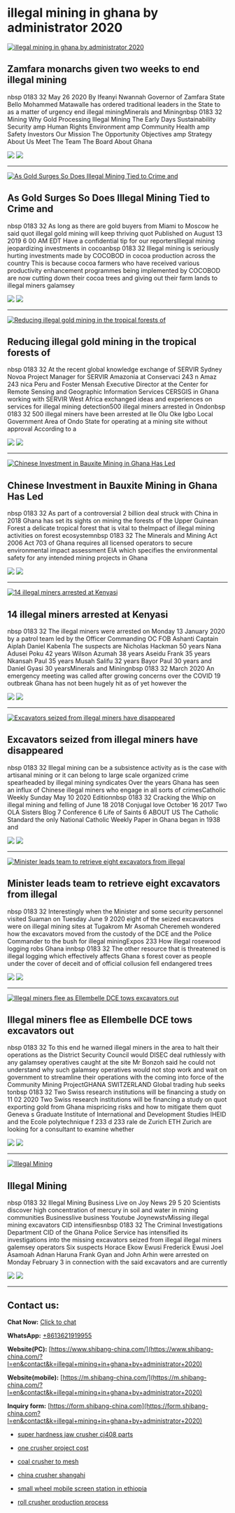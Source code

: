 # illegal mining in ghana by administrator 2020

<a href="https://swt.shibang-china.com/?l=en&img&k=illegal+mining+in+ghana+by+administrator+2020" target="_blank">![illegal mining in ghana by administrator 2020](http://static.shibang-china.com/all-800x300/256.jpg)</a>

## Zamfara monarchs given two weeks to end illegal mining
nbsp 0183 32 May 26 2020 By Ifeanyi Nwannah Governor of Zamfara State Bello Mohammed Matawalle has ordered traditional leaders in the State to as a matter of urgency end illegal miningMinerals and Miningnbsp 0183 32 Mining Why Gold Processing Illegal Mining The Early Days Sustainability Security amp Human Rights Environment amp Community Health amp Safety Investors Our Mission The Opportunity Objectives amp Strategy About Us Meet The Team The Board About Ghana


<a href="https://whatsapp.shibangsoft.com/WhatsApp.php" target="_blank" title="WhatsApp">![](http://static.shibang-china.com/icon/whatsapp.png)</a> <a href="https://swt.shibang-china.com/?l=en&icon&k=illegal+mining+in+ghana+by+administrator+2020" target="_blank">![](http://static.shibang-china.com/icon/chat-en.png)</a>

---

<a href="https://swt.shibang-china.com/?l=en&img&k=illegal+mining+in+ghana+by+administrator+2020" target="_blank">![As Gold Surges So Does Illegal Mining Tied to Crime and](http://static.shibang-china.com/all-800x300/192.jpg)</a>

## As Gold Surges So Does Illegal Mining Tied to Crime and
nbsp 0183 32 As long as there are gold buyers from Miami to Moscow he said quot illegal gold mining will keep thriving quot Published on August 13 2019 6 00 AM EDT Have a confidential tip for our reportersIllegal mining jeopardizing investments in cocoanbsp 0183 32 Illegal mining is seriously hurting investments made by COCOBOD in cocoa production across the country This is because cocoa farmers who have received various productivity enhancement programmes being implemented by COCOBOD are now cutting down their cocoa trees and giving out their farm lands to illegal miners galamsey


<a href="https://whatsapp.shibangsoft.com/WhatsApp.php" target="_blank" title="WhatsApp">![](http://static.shibang-china.com/icon/whatsapp.png)</a> <a href="https://swt.shibang-china.com/?l=en&icon&k=illegal+mining+in+ghana+by+administrator+2020" target="_blank">![](http://static.shibang-china.com/icon/chat-en.png)</a>

---

<a href="https://swt.shibang-china.com/?l=en&img&k=illegal+mining+in+ghana+by+administrator+2020" target="_blank">![Reducing illegal gold mining in the tropical forests of](http://static.shibang-china.com/all-800x300/174.jpg)</a>

## Reducing illegal gold mining in the tropical forests of
nbsp 0183 32 At the recent global knowledge exchange of SERVIR Sydney Novoa Project Manager for SERVIR Amazonia at Conservaci 243 n Amaz 243 nica Peru and Foster Mensah Executive Director at the Center for Remote Sensing and Geographic Information Services CERSGIS in Ghana working with SERVIR West Africa exchanged ideas and experiences on services for illegal mining detection500 illegal miners arrested in Ondonbsp 0183 32 500 illegal miners have been arrested at Ile Olu Oke Igbo Local Government Area of Ondo State for operating at a mining site without approval According to a


<a href="https://whatsapp.shibangsoft.com/WhatsApp.php" target="_blank" title="WhatsApp">![](http://static.shibang-china.com/icon/whatsapp.png)</a> <a href="https://swt.shibang-china.com/?l=en&icon&k=illegal+mining+in+ghana+by+administrator+2020" target="_blank">![](http://static.shibang-china.com/icon/chat-en.png)</a>

---

<a href="https://swt.shibang-china.com/?l=en&img&k=illegal+mining+in+ghana+by+administrator+2020" target="_blank">![Chinese Investment in Bauxite Mining in Ghana Has Led](http://static.shibang-china.com/all-800x300/994.jpg)</a>

## Chinese Investment in Bauxite Mining in Ghana Has Led
nbsp 0183 32 As part of a controversial 2 billion deal struck with China in 2018 Ghana has set its sights on mining the forests of the Upper Guinean Forest a delicate tropical forest that is vital to theImpact of illegal mining activities on forest ecosystemnbsp 0183 32 The Minerals and Mining Act 2006 Act 703 of Ghana requires all licensed operators to secure environmental impact assessment EIA which specifies the environmental safety for any intended mining projects in Ghana


<a href="https://whatsapp.shibangsoft.com/WhatsApp.php" target="_blank" title="WhatsApp">![](http://static.shibang-china.com/icon/whatsapp.png)</a> <a href="https://swt.shibang-china.com/?l=en&icon&k=illegal+mining+in+ghana+by+administrator+2020" target="_blank">![](http://static.shibang-china.com/icon/chat-en.png)</a>

---

<a href="https://swt.shibang-china.com/?l=en&img&k=illegal+mining+in+ghana+by+administrator+2020" target="_blank">![14 illegal miners arrested at Kenyasi](http://static.shibang-china.com/all-800x300/3.jpg)</a>

## 14 illegal miners arrested at Kenyasi
nbsp 0183 32 The illegal miners were arrested on Monday 13 January 2020 by a patrol team led by the Officer Commanding OC FOB Ashanti Captain Aiplah Daniel Kabenla The suspects are Nicholas Hackman 50 years Nana Adusei Poku 42 years Wilson Azumah 38 years Aseidu Frank 35 years Nkansah Paul 35 years Musah Salifu 32 years Bayor Paul 30 years and Daniel Gyasi 30 yearsMinerals and Miningnbsp 0183 32 March 2020 An emergency meeting was called after growing concerns over the COVID 19 outbreak Ghana has not been hugely hit as of yet however the


<a href="https://whatsapp.shibangsoft.com/WhatsApp.php" target="_blank" title="WhatsApp">![](http://static.shibang-china.com/icon/whatsapp.png)</a> <a href="https://swt.shibang-china.com/?l=en&icon&k=illegal+mining+in+ghana+by+administrator+2020" target="_blank">![](http://static.shibang-china.com/icon/chat-en.png)</a>

---

<a href="https://swt.shibang-china.com/?l=en&img&k=illegal+mining+in+ghana+by+administrator+2020" target="_blank">![Excavators seized from illegal miners have disappeared](http://static.shibang-china.com/all-800x300/1449.jpg)</a>

## Excavators seized from illegal miners have disappeared
nbsp 0183 32 Illegal mining can be a subsistence activity as is the case with artisanal mining or it can belong to large scale organized crime spearheaded by illegal mining syndicates Over the years Ghana has seen an influx of Chinese illegal miners who engage in all sorts of crimesCatholic Weekly Sunday May 10 2020 Editionnbsp 0183 32 Cracking the Whip on illegal mining and felling of June 18 2018 Conjugal love October 16 2017 Two OLA Sisters Blog 7 Conference 6 Life of Saints 6 ABOUT US The Catholic Standard the only National Catholic Weekly Paper in Ghana began in 1938 and


<a href="https://whatsapp.shibangsoft.com/WhatsApp.php" target="_blank" title="WhatsApp">![](http://static.shibang-china.com/icon/whatsapp.png)</a> <a href="https://swt.shibang-china.com/?l=en&icon&k=illegal+mining+in+ghana+by+administrator+2020" target="_blank">![](http://static.shibang-china.com/icon/chat-en.png)</a>

---

<a href="https://swt.shibang-china.com/?l=en&img&k=illegal+mining+in+ghana+by+administrator+2020" target="_blank">![Minister leads team to retrieve eight excavators from illegal](http://static.shibang-china.com/all-800x300/1017.jpg)</a>

## Minister leads team to retrieve eight excavators from illegal
nbsp 0183 32 Interestingly when the Minister and some security personnel visited Suaman on Tuesday June 9 2020 eight of the seized excavators were on illegal mining sites at Tugakrom Mr Asomah Cheremeh wondered how the excavators moved from the custody of the DCE and the Police Commander to the bush for illegal miningExpos 233 How illegal rosewood logging robs Ghana innbsp 0183 32 The other resource that is threatened is illegal logging which effectively affects Ghana s forest cover as people under the cover of deceit and of official collusion fell endangered trees


<a href="https://whatsapp.shibangsoft.com/WhatsApp.php" target="_blank" title="WhatsApp">![](http://static.shibang-china.com/icon/whatsapp.png)</a> <a href="https://swt.shibang-china.com/?l=en&icon&k=illegal+mining+in+ghana+by+administrator+2020" target="_blank">![](http://static.shibang-china.com/icon/chat-en.png)</a>

---

<a href="https://swt.shibang-china.com/?l=en&img&k=illegal+mining+in+ghana+by+administrator+2020" target="_blank">![Illegal miners flee as Ellembelle DCE tows excavators out](http://static.shibang-china.com/all-800x300/607.jpg)</a>

## Illegal miners flee as Ellembelle DCE tows excavators out
nbsp 0183 32 To this end he warned illegal miners in the area to halt their operations as the District Security Council would DISEC deal ruthlessly with any galamsey operatives caught at the site Mr Bonzoh said he could not understand why such galamsey operatives would not stop work and wait on government to streamline their operations with the coming into force of the Community Mining ProjectGHANA SWITZERLAND Global trading hub seeks tonbsp 0183 32 Two Swiss research institutions will be financing a study on 11 02 2020 Two Swiss research institutions will be financing a study on quot exporting gold from Ghana mispricing risks and how to mitigate them quot Geneva s Graduate Institute of International and Development Studies IHEID and the Ecole polytechnique f 233 d 233 rale de Zurich ETH Zurich are looking for a consultant to examine whether


<a href="https://whatsapp.shibangsoft.com/WhatsApp.php" target="_blank" title="WhatsApp">![](http://static.shibang-china.com/icon/whatsapp.png)</a> <a href="https://swt.shibang-china.com/?l=en&icon&k=illegal+mining+in+ghana+by+administrator+2020" target="_blank">![](http://static.shibang-china.com/icon/chat-en.png)</a>

---

<a href="https://swt.shibang-china.com/?l=en&img&k=illegal+mining+in+ghana+by+administrator+2020" target="_blank">![Illegal Mining](http://static.shibang-china.com/all-800x300/887.jpg)</a>

## Illegal Mining
nbsp 0183 32 Illegal Mining Business Live on Joy News 29 5 20 Scientists discover high concentration of mercury in soil and water in mining communities Businesslive business Youtube JoynewstvMissing illegal mining excavators CID intensifiesnbsp 0183 32 The Criminal Investigations Department CID of the Ghana Police Service has intensified its investigations into the missing excavators seized from illegal illegal miners galemsey operators Six suspects Horace Ekow Ewusi Frederick Ewusi Joel Asamoah Adnan Haruna Frank Gyan and John Arhin were arrested on Monday February 3 in connection with the said excavators and are currently


<a href="https://whatsapp.shibangsoft.com/WhatsApp.php" target="_blank" title="WhatsApp">![](http://static.shibang-china.com/icon/whatsapp.png)</a> <a href="https://swt.shibang-china.com/?l=en&icon&k=illegal+mining+in+ghana+by+administrator+2020" target="_blank">![](http://static.shibang-china.com/icon/chat-en.png)</a>

---
## Contact us:

**Chat Now:** [Click to chat](https://swt.shibang-china.com?l=en&contact&k=illegal+mining+in+ghana+by+administrator+2020)

**WhatsApp:**  [+8613621919955](https://whatsapp.shibangsoft.com/WhatsApp.php)

**Website(PC):** [https://www.shibang-china.com/](https://www.shibang-china.com/?l=en&contact&k=illegal+mining+in+ghana+by+administrator+2020)

**Website(mobile):** [https://m.shibang-china.com/](https://m.shibang-china.com/?l=en&contact&k=illegal+mining+in+ghana+by+administrator+2020)

**Inquiry form:** [https://form.shibang-china.com](https://form.shibang-china.com?l=en&contact&k=illegal+mining+in+ghana+by+administrator+2020)

* [super hardness jaw crusher cj408 parts](../170/super%20hardness%20jaw%20crusher%20cj408%20parts.md)

* [one crusher project cost](../170/one%20crusher%20project%20cost.md)

* [coal crusher to mesh](../169/coal%20crusher%20to%20mesh.md)

* [china crusher shangahi](../163/china%20crusher%20shangahi.md)

* [small wheel mobile screen station in ethiopia](../168/small%20wheel%20mobile%20screen%20station%20in%20ethiopia.md)

* [roll crusher production process](../170/roll%20crusher%20production%20process.md)